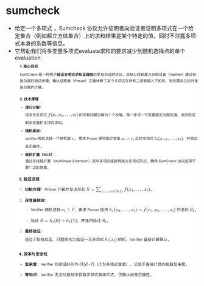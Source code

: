 # sumcheck
* 给定一个多项式 ，Sumcheck 协议允许证明者向验证者证明多项式在一个给定集合（例如超立方体集合）上的求和结果是某个特定的值，同时不泄露多项式本身的系数等信息。
* 它帮助我们将多变量多项式evaluate求和的要求减少到随机选择点的单个evaluation
![alt text](../images/image_37.png)
![alt text](../images/image_38.png)